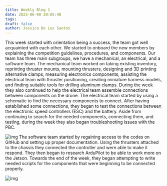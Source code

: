 ```yaml
---
title: Weekly Blog 1
date: 2023-06-08 20:05:48
tags:
draft: false
author: Jessica De Los Santos
---
```

This week started with orientation being a success, the team got well acquainted with each other. We started to onboard the new members by explaining the competition guidelines, procedures, and components. Our team has three main subgroups, we have a mechanical, an electrical, and a software team. 
The mechanical team worked on taking existing inventory, reprinting thruster mounts, mounting thrusters, designing and 3D printing alternative clamps, measuring electronics components, assisting the electrical team with thruster positioning, creating miniature harness models, and finding suitable tools for drilling aluminum clamps. During the week they also continued to help the electrical team assemble connections between components on the drone. 
The electrical team started by using a schematic to find the necessary components to connect. After having established some connections, they began to test the connections between the electronic speed controllers (ESC) and the battery. Aside from continuing to search for the needed components, connecting them, and testing, during the week they also began troubleshooting issues with the PBC. 

![img](/assets/Weekly-Blog-1/1.png)
The software team started by regaining access to the codes on GitHub and setting up proper documentation. Using the thrusters attached to the chassis they connected the controller and were able to make it respond. They then began to research ArduPilot to be able to work more on the Jetson. Towards the end of the week, they began attempting to write needed scripts for the components that were beginning to be connected properly. 

![img](/assets/Weekly-Blog-1/2.png)
